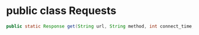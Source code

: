 # public class Requests

```java
public static Response get(String url, String method, int connect_time, int read_time, Hashtable<String, String> query, Hashtable<String, String> header, Boolean set) throws IOException
```